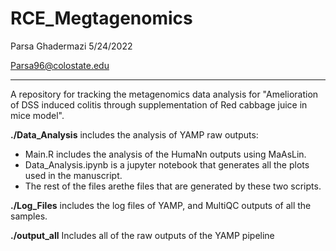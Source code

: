 # RCE_Megtagenomics

Parsa Ghadermazi 5/24/2022

Parsa96@colostate.edu

----------------------------------
A repository for tracking the metagenomics data analysis for "Amelioration of DSS induced colitis through supplementation of Red cabbage juice in mice model". 

**./Data_Analysis** includes the analysis of YAMP raw outputs:

* Main.R includes the analysis of the HumaNn outputs using MaAsLin.
* Data_Analysis.ipynb is a jupyter notebook that generates all the plots used in the manuscript.
* The rest of the files arethe files that are generated by these two scripts.

**./Log_Files** includes the log files of YAMP, and MultiQC outputs of all the samples.

**./output_all** Includes all of the raw outputs of the YAMP pipeline 
